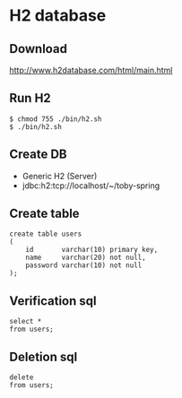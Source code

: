 # H2 database

## Download

http://www.h2database.com/html/main.html

## Run H2

```shell
$ chmod 755 ./bin/h2.sh
$ ./bin/h2.sh
```

## Create DB

- Generic H2 (Server)
- jdbc:h2:tcp://localhost/~/toby-spring

## Create table

```h2
create table users
(
    id       varchar(10) primary key,
    name     varchar(20) not null,
    password varchar(10) not null
);
```

## Verification sql

```h2
select *
from users;
```

## Deletion sql

```h2
delete
from users;
```